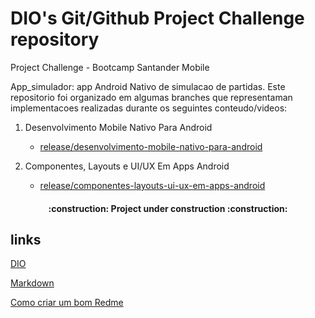 # DIO's Git/Github Project Challenge repository

Project Challenge - Bootcamp Santander Mobile 

App_simulador: app Android Nativo de simulacao de partidas. Este repositorio foi organizado em algumas branches que representaman implementacoes realizadas durante os seguintes  conteudo/videos:

1. Desenvolvimento Mobile Nativo Para Android
   - [release/desenvolvimento-mobile-nativo-para-android](https://github.com/daniniron/Santander-Bootcamp-Mobile-Devoloper-/tree/release/desenvolvimento-mobile-nativo-para-android)

2. Componentes, Layouts e UI/UX Em Apps Android
   - [release/componentes-layouts-ui-ux-em-apps-android](https://github.com/daniniron/Santander-Bootcamp-Mobile-Devoloper-/tree/release/componentes-layouts-ui-ux-em-apps-android)
 

<h4 align="center"> 
    :construction:  Project under construction  :construction:
</h4>


## links
[DIO](https://www.dio.me/)

[Markdown](https://[www.markdownguide.org/basic-syntax/)

[Como criar um bom Redme](https://www.alura.com.br/artigos/escrever-bom-readme)
